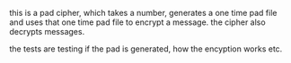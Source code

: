 this is a pad cipher, which takes a number, generates a one time pad file and uses that one time pad file to encrypt a message. the cipher also decrypts messages. 

the tests are testing if the pad is generated, how the encyption works etc. 